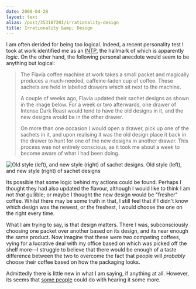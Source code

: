 ```yaml
---
date: 2009-04-28
layout: text
alias: /post/353187201/irrationality-design
title: Irrationality &amp; Design
---
```


<p>I am often derided for being too logical. Indeed, a recent personality test I took at work identified me as an <a href="http://en.wikipedia.org/wiki/INTP">INTP</a>, the hallmark of which is apparently <em>logic</em>. On the other hand, the following personal anecdote would seem to be anything but logical:</p>

<blockquote><p>The Flavia coffee machine at work takes a small packet and magically produces a much-needed, caffeine-laden cup of coffee. These sachets are held in labelled drawers which sit next to the machine.</p>

<p>A couple of weeks ago, Flavia updated their sachet designs as shown in the image below. For a week or two afterwards, one drawer of Intense Dark Roast would tend to have the old designs in it, and the new designs would be in the other drawer.</p>

<p>On more than one occasion I would open a drawer, pick up one of the sachets in it, and upon realising it was the old design place it back in the drawer to hunt for one of the new designs in another drawer. This process was not entirely conscious, as it took me about a week to become aware of what I had been doing.</p></blockquote>

<p class="image"><img src="http://media.latentflip.com/images/posts/0003-flavia.jpg" alt="Old style (left), and new style (right) of sachet designs." />
<span class="caption">Old style (left), and new style (right) of sachet designs</span>
</p>

<p>Its possible that some logic behind my actions could be found. Perhaps I thought they had also updated the flavour, although I would like to think I am not <em>that</em> gullible; or maybe I thought the new design would be "fresher" coffee. Whilst there may be some truth in that, I still feel that if I didn't know which design was the newest, or the freshest, I would choose the one on the right every time.</p>

<p>What I am trying to say, is that design matters. There I was, subconsciously choosing one packet over another based on its design, and its near enough the same product. Now imagine that these were two competing coffees, vying for a lucrative deal with my office based on which was picked off the shelf more—I struggle to believe that there would be enough of a taste difference between the two to overcome the fact that people will <em>probably</em> choose their coffee based on how the packaging looks.</p>

<p>Admittedly there is little new in what I am saying, if anything at all. However, its seems that <a href="http://www.underconsideration.com/brandnew/archives/omg_packard_bell_is_like_so_co.php">some people</a> could do with hearing it some more.</p>
